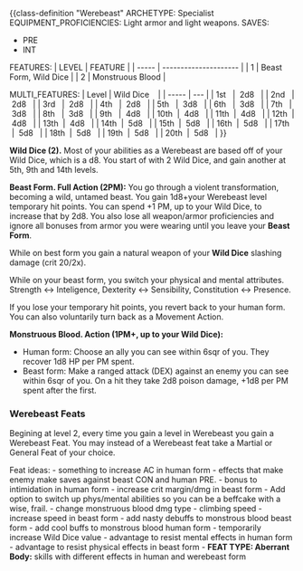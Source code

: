 {{class-definition "Werebeast"
ARCHETYPE: Specialist
EQUIPMENT_PROFICIENCIES: Light armor and light weapons.
SAVES:
- PRE
- INT

FEATURES:
| LEVEL | FEATURE               |
| ----- | --------------------- |
| 1     | Beast Form, Wild Dice |
| 2     | Monstruous Blood      | 

MULTI_FEATURES:
| Level | Wild Dice    |
| ----- | --- |
| 1st   |  2d8   |
| 2nd   |  2d8   |
| 3rd   |  2d8   |
| 4th   |  2d8   |
| 5th   |  3d8   |
| 6th   |  3d8   |
| 7th   |  3d8   |
| 8th   |  3d8   |
| 9th   |  4d8   |
| 10th  |  4d8   |
| 11th  |  4d8   |
| 12th  |  4d8   |
| 13th  |  4d8   |
| 14th  |  5d8   |
| 15th  |  5d8   |
| 16th  |  5d8   |
| 17th  |  5d8   |
| 18th  |  5d8   |
| 19th  |  5d8   |
| 20th  |  5d8   |
}}

**Wild Dice (2).** Most of your abilities as a Werebeast are based off of your Wild Dice, which is a d8. You start of with 2 Wild Dice, and gain another at 5th, 9th and 14th levels.

**Beast Form. Full Action (2PM):** You go through a violent transformation, becoming a wild, untamed beast. You gain 1d8+your Werebeast level temporary hit points. You can spend +1 PM, up to your Wild Dice, to increase that by 2d8. You also lose all weapon/armor proficiencies and ignore all bonuses from armor you were wearing until you leave your **Beast Form**.

While on best form you gain a natural weapon of your **Wild Dice** slashing damage (crit 20/2x).

While on your beast form, you switch your physical and mental attributes. Strength <-> Inteligence, Dexterity <-> Sensibility, Constitution <-> Presence.

If you lose your temporary hit points, you revert back to your human form. You can also voluntarily turn back as a Movement Action.

**Monstruous Blood. Action (1PM+, up to your Wild Dice):** 
- Human form: Choose an ally you can see within 6sqr of you. They recover 1d8 HP per PM spent.
- Beast form: Make a ranged attack (DEX) against an enemy you can see within 6sqr of you. On a hit they take 2d8 poison damage, +1d8 per PM spent after the first.

### Werebeast Feats

Begining at level 2, every time you gain a level in Werebeast you gain a Werebeast Feat. You may instead of a Werebeast feat take a Martial or General Feat of your choice.

Feat ideas:
	- something to increase AC in human form
	- effects that make enemy make saves against beast CON and human PRE.
	- bonus to intimidation in human form
	- increase crit margin/dmg in beast form
	- Add option to switch up phys/mental abilities so you can be a beffcake with a wise, frail.
	- change monstruous blood dmg type
	- climbing speed
	- increase speed in beast form
	- add nasty debuffs to monstrous blood beast form
	- add cool buffs to monstrous blood human form
	- temporarily increase Wild Dice value
	- advantage to resist mental effects in human form
	- advantage to resist physical effects in beast form
	- **FEAT TYPE: Aberrant Body:** skills with different effects in human and werebeast form